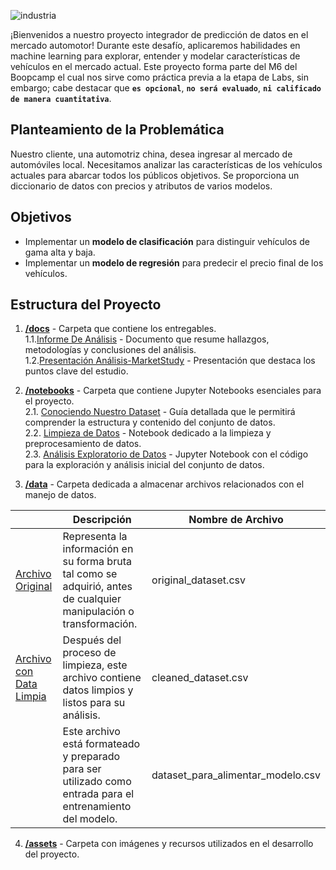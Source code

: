 ![industria](https://github.com/JohannaRangel/ML_MarketAnalysis-AutomotrizChina/raw/main/assets/industria.png)
<br />

¡Bienvenidos a nuestro proyecto integrador de predicción de datos en el mercado automotor! Durante este desafío, aplicaremos habilidades en machine learning para explorar, entender y modelar características de vehículos en el mercado actual. Este proyecto forma parte del M6 del Boopcamp el cual nos sirve como práctica previa a la etapa de Labs, sin embargo; cabe destacar que **``` es opcional ```**, **``` no será evaluado ```**,  **``` ni calificado de manera cuantitativa ```**.

## Planteamiento de la Problemática
Nuestro cliente, una automotriz china, desea ingresar al mercado de automóviles local. Necesitamos analizar las características de los vehículos actuales para abarcar todos los públicos objetivos. Se proporciona un diccionario de datos con precios y atributos de varios modelos.

## Objetivos
- Implementar un **modelo de clasificación** para distinguir vehículos de gama alta y baja.<br />
- Implementar un **modelo de regresión** para predecir el precio final de los vehículos.

## Estructura del Proyecto
1. [**/docs**](docs/) - Carpeta que contiene los entregables.<br />
   1.1.[Informe De Análisis](docs/informe-analisis.pdf) - Documento que resume hallazgos, metodologías y conclusiones del análisis.<br />
   1.2.[Presentación Análisis-MarketStudy](docs/) - Presentación que destaca los puntos clave del estudio.<br />
   
2. [**/notebooks**](notebooks/) - Carpeta que contiene Jupyter Notebooks esenciales para el proyecto.<br />
  2.1. [Conociendo Nuestro Dataset](notebooks/diccionario-datos.ipynb) - Guía detallada que le permitirá comprender la estructura y contenido del conjunto de datos.<br />
  2.2. [Limpieza de Datos](notebooks/limpieza-datos.ipynb) - Notebook dedicado a la limpieza y preprocesamiento de datos.<br />
  2.3. [Análisis Exploratorio de Datos](notebooks/analisis-exploratorio.ipynb) - Jupyter Notebook con el código para la exploración y análisis inicial del conjunto de datos.

3. [**/data**](data/) - Carpeta dedicada a almacenar archivos relacionados con el manejo de datos.<br />

|                              |                                                  Descripción                                                |      Nombre de Archivo       |
|------------------------------|-------------------------------------------------------------------------------------------------------------|------------------------------|
| [Archivo Original](data/original_dataset.csv)| Representa la información en su forma bruta tal como se adquirió, antes de cualquier manipulación o transformación.| original_dataset.csv |
| [Archivo con Data Limpia](data/cleaned_dataset.csv)| Después del proceso de limpieza, este archivo contiene datos limpios y listos para su análisis. | cleaned_dataset.csv |
|                       | Este archivo está formateado y preparado para ser utilizado como entrada para el entrenamiento del modelo. | dataset_para_alimentar_modelo.csv |


4. [**/assets**](assets/) - Carpeta con imágenes y recursos utilizados en el desarrollo del proyecto.


